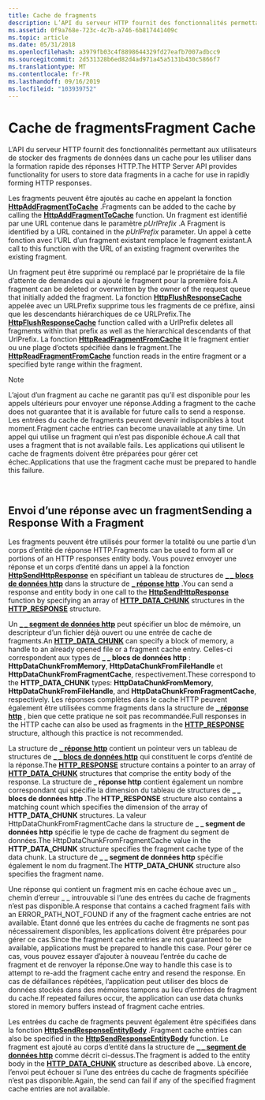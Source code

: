 ```yaml
---
title: Cache de fragments
description: L’API du serveur HTTP fournit des fonctionnalités permettant aux utilisateurs de stocker des fragments de données dans un cache pour les utiliser dans la formation rapide des réponses HTTP.
ms.assetid: 0f9a768e-723c-4c7b-a746-6b817441409c
ms.topic: article
ms.date: 05/31/2018
ms.openlocfilehash: a3979fb03c4f8898644329fd27eafb7007adbcc9
ms.sourcegitcommit: 2d531328b6ed82d4ad971a45a5131b430c5866f7
ms.translationtype: MT
ms.contentlocale: fr-FR
ms.lasthandoff: 09/16/2019
ms.locfileid: "103939752"
---
```

# <a name="fragment-cache"></a><span data-ttu-id="8342b-103">Cache de fragments</span><span class="sxs-lookup"><span data-stu-id="8342b-103">Fragment Cache</span></span>

<span data-ttu-id="8342b-104">L’API du serveur HTTP fournit des fonctionnalités permettant aux utilisateurs de stocker des fragments de données dans un cache pour les utiliser dans la formation rapide des réponses HTTP.</span><span class="sxs-lookup"><span data-stu-id="8342b-104">The HTTP Server API provides functionality for users to store data fragments in a cache for use in rapidly forming HTTP responses.</span></span>

<span data-ttu-id="8342b-105">Les fragments peuvent être ajoutés au cache en appelant la fonction [**HttpAddFragmentToCache**](/windows/desktop/api/Http/nf-http-httpaddfragmenttocache) .</span><span class="sxs-lookup"><span data-stu-id="8342b-105">Fragments can be added to the cache by calling the [**HttpAddFragmentToCache**](/windows/desktop/api/Http/nf-http-httpaddfragmenttocache) function.</span></span> <span data-ttu-id="8342b-106">Un fragment est identifié par une URL contenue dans le paramètre *pUrlPrefix* .</span><span class="sxs-lookup"><span data-stu-id="8342b-106">A Fragment is identified by a URL contained in the *pUrlPrefix* parameter.</span></span> <span data-ttu-id="8342b-107">Un appel à cette fonction avec l’URL d’un fragment existant remplace le fragment existant.</span><span class="sxs-lookup"><span data-stu-id="8342b-107">A call to this function with the URL of an existing fragment overwrites the existing fragment.</span></span>

<span data-ttu-id="8342b-108">Un fragment peut être supprimé ou remplacé par le propriétaire de la file d’attente de demandes qui a ajouté le fragment pour la première fois.</span><span class="sxs-lookup"><span data-stu-id="8342b-108">A fragment can be deleted or overwritten by the owner of the request queue that initially added the fragment.</span></span> <span data-ttu-id="8342b-109">La fonction [**HttpFlushResponseCache**](/windows/desktop/api/Http/nf-http-httpflushresponsecache) appelée avec un URLPrefix supprime tous les fragments de ce préfixe, ainsi que les descendants hiérarchiques de ce URLPrefix.</span><span class="sxs-lookup"><span data-stu-id="8342b-109">The [**HttpFlushResponseCache**](/windows/desktop/api/Http/nf-http-httpflushresponsecache) function called with a UrlPrefix deletes all fragments within that prefix as well as the hierarchical descendants of that UrlPrefix.</span></span> <span data-ttu-id="8342b-110">La fonction [**HttpReadFragmentFromCache**](/windows/desktop/api/Http/nf-http-httpreadfragmentfromcache) lit le fragment entier ou une plage d’octets spécifiée dans le fragment.</span><span class="sxs-lookup"><span data-stu-id="8342b-110">The [**HttpReadFragmentFromCache**](/windows/desktop/api/Http/nf-http-httpreadfragmentfromcache) function reads in the entire fragment or a specified byte range within the fragment.</span></span>

> [!Note]  
> <span data-ttu-id="8342b-111">L’ajout d’un fragment au cache ne garantit pas qu’il est disponible pour les appels ultérieurs pour envoyer une réponse.</span><span class="sxs-lookup"><span data-stu-id="8342b-111">Adding a fragment to the cache does not guarantee that it is available for future calls to send a response.</span></span> <span data-ttu-id="8342b-112">Les entrées du cache de fragments peuvent devenir indisponibles à tout moment.</span><span class="sxs-lookup"><span data-stu-id="8342b-112">Fragment cache entries can become unavailable at any time.</span></span> <span data-ttu-id="8342b-113">Un appel qui utilise un fragment qui n’est pas disponible échoue.</span><span class="sxs-lookup"><span data-stu-id="8342b-113">A call that uses a fragment that is not available fails.</span></span> <span data-ttu-id="8342b-114">Les applications qui utilisent le cache de fragments doivent être préparées pour gérer cet échec.</span><span class="sxs-lookup"><span data-stu-id="8342b-114">Applications that use the fragment cache must be prepared to handle this failure.</span></span>

 

## <a name="sending-a-response-with-a-fragment"></a><span data-ttu-id="8342b-115">Envoi d’une réponse avec un fragment</span><span class="sxs-lookup"><span data-stu-id="8342b-115">Sending a Response With a Fragment</span></span>

<span data-ttu-id="8342b-116">Les fragments peuvent être utilisés pour former la totalité ou une partie d’un corps d’entité de réponse HTTP.</span><span class="sxs-lookup"><span data-stu-id="8342b-116">Fragments can be used to form all or portions of an HTTP responses entity body.</span></span> <span data-ttu-id="8342b-117">Vous pouvez envoyer une réponse et un corps d’entité dans un appel à la fonction [**HttpSendHttpResponse**](/windows/desktop/api/Http/nf-http-httpsendhttpresponse) en spécifiant un tableau de structures de [**\_ \_ blocs de données http**](/windows/desktop/api/Http/ns-http-http_data_chunk) dans la structure de [**\_ réponse http**](http-response.md) .</span><span class="sxs-lookup"><span data-stu-id="8342b-117">You can send a response and entity body in one call to the [**HttpSendHttpResponse**](/windows/desktop/api/Http/nf-http-httpsendhttpresponse) function by specifying an array of [**HTTP\_DATA\_CHUNK**](/windows/desktop/api/Http/ns-http-http_data_chunk) structures in the [**HTTP\_RESPONSE**](http-response.md) structure.</span></span>

<span data-ttu-id="8342b-118">Un [**\_ \_ segment de données http**](/windows/desktop/api/Http/ns-http-http_data_chunk) peut spécifier un bloc de mémoire, un descripteur d’un fichier déjà ouvert ou une entrée de cache de fragments.</span><span class="sxs-lookup"><span data-stu-id="8342b-118">An [**HTTP\_DATA\_CHUNK**](/windows/desktop/api/Http/ns-http-http_data_chunk) can specify a block of memory, a handle to an already opened file or a fragment cache entry.</span></span> <span data-ttu-id="8342b-119">Celles-ci correspondent aux types de **\_ \_ blocs de données http** : **HttpDataChunkFromMemory**, **HttpDataChunkFromFileHandle** et **HttpDataChunkFromFragmentCache**, respectivement.</span><span class="sxs-lookup"><span data-stu-id="8342b-119">These correspond to the **HTTP\_DATA\_CHUNK** types: **HttpDataChunkFromMemory**, **HttpDataChunkFromFileHandle**, and **HttpDataChunkFromFragmentCache**, respectively.</span></span> <span data-ttu-id="8342b-120">Les réponses complètes dans le cache HTTP peuvent également être utilisées comme fragments dans la structure de [**\_ réponse http**](http-response.md) , bien que cette pratique ne soit pas recommandée.</span><span class="sxs-lookup"><span data-stu-id="8342b-120">Full responses in the HTTP cache can also be used as fragments in the [**HTTP\_RESPONSE**](http-response.md) structure, although this practice is not recommended.</span></span>

<span data-ttu-id="8342b-121">La structure de [**\_ réponse http**](http-response.md) contient un pointeur vers un tableau de structures de [**\_ \_ blocs de données http**](/windows/desktop/api/Http/ns-http-http_data_chunk) qui constituent le corps d’entité de la réponse.</span><span class="sxs-lookup"><span data-stu-id="8342b-121">The [**HTTP\_RESPONSE**](http-response.md) structure contains a pointer to an array of [**HTTP\_DATA\_CHUNK**](/windows/desktop/api/Http/ns-http-http_data_chunk) structures that comprise the entity body of the response.</span></span> <span data-ttu-id="8342b-122">La structure de **\_ réponse http** contient également un nombre correspondant qui spécifie la dimension du tableau de structures de **\_ \_ blocs de données http** .</span><span class="sxs-lookup"><span data-stu-id="8342b-122">The **HTTP\_RESPONSE** structure also contains a matching count which specifies the dimension of the array of **HTTP\_DATA\_CHUNK** structures.</span></span> <span data-ttu-id="8342b-123">La valeur HttpDataChunkFromFragmentCache dans la structure de **\_ \_ segment de données http** spécifie le type de cache de fragment du segment de données.</span><span class="sxs-lookup"><span data-stu-id="8342b-123">The HttpDataChunkFromFragmentCache value in the **HTTP\_DATA\_CHUNK** structure specifies the fragment cache type of the data chunk.</span></span> <span data-ttu-id="8342b-124">La structure de **\_ \_ segment de données http** spécifie également le nom du fragment.</span><span class="sxs-lookup"><span data-stu-id="8342b-124">The **HTTP\_DATA\_CHUNK** structure also specifies the fragment name.</span></span>

<span data-ttu-id="8342b-125">Une réponse qui contient un fragment mis en cache échoue avec un \_ chemin d’erreur \_ \_ introuvable si l’une des entrées du cache de fragments n’est pas disponible.</span><span class="sxs-lookup"><span data-stu-id="8342b-125">A response that contains a cached fragment fails with an ERROR\_PATH\_NOT\_FOUND if any of the fragment cache entries are not available.</span></span> <span data-ttu-id="8342b-126">Étant donné que les entrées du cache de fragments ne sont pas nécessairement disponibles, les applications doivent être préparées pour gérer ce cas.</span><span class="sxs-lookup"><span data-stu-id="8342b-126">Since the fragment cache entries are not guaranteed to be available, applications must be prepared to handle this case.</span></span> <span data-ttu-id="8342b-127">Pour gérer ce cas, vous pouvez essayer d’ajouter à nouveau l’entrée du cache de fragment et de renvoyer la réponse.</span><span class="sxs-lookup"><span data-stu-id="8342b-127">One way to handle this case is to attempt to re-add the fragment cache entry and resend the response.</span></span> <span data-ttu-id="8342b-128">En cas de défaillances répétées, l’application peut utiliser des blocs de données stockés dans des mémoires tampons au lieu d’entrées de fragment du cache.</span><span class="sxs-lookup"><span data-stu-id="8342b-128">If repeated failures occur, the application can use data chunks stored in memory buffers instead of fragment cache entries.</span></span>

<span data-ttu-id="8342b-129">Les entrées du cache de fragments peuvent également être spécifiées dans la fonction [**HttpSendResponseEntityBody**](/windows/desktop/api/Http/nf-http-httpsendresponseentitybody) .</span><span class="sxs-lookup"><span data-stu-id="8342b-129">Fragment cache entries can also be specified in the [**HttpSendResponseEntityBody**](/windows/desktop/api/Http/nf-http-httpsendresponseentitybody) function.</span></span> <span data-ttu-id="8342b-130">Le fragment est ajouté au corps d’entité dans la structure de [**\_ \_ segment de données http**](/windows/desktop/api/Http/ns-http-http_data_chunk) comme décrit ci-dessus.</span><span class="sxs-lookup"><span data-stu-id="8342b-130">The fragment is added to the entity body in the [**HTTP\_DATA\_CHUNK**](/windows/desktop/api/Http/ns-http-http_data_chunk) structure as described above.</span></span> <span data-ttu-id="8342b-131">Là encore, l’envoi peut échouer si l’une des entrées du cache de fragments spécifiée n’est pas disponible.</span><span class="sxs-lookup"><span data-stu-id="8342b-131">Again, the send can fail if any of the specified fragment cache entries are not available.</span></span>

 

 





